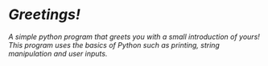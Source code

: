 # _Greetings!_
_A simple python program that greets you with a small introduction of yours! This program uses the basics of Python such as printing, string manipulation and user inputs._